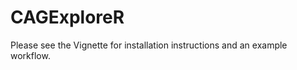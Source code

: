CAGExploreR
===========
Please see the Vignette for installation instructions and an example workflow.
